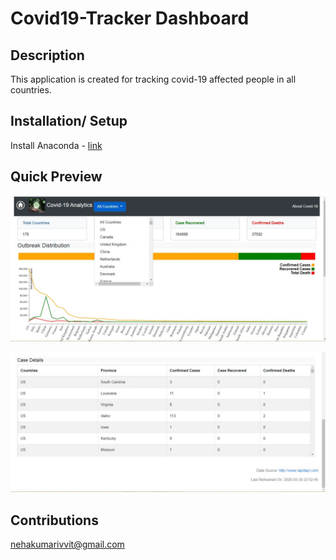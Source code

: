 # Covid19-Tracker Dashboard

## Description
This application is created for tracking covid-19 affected people in all countries.
 
## Installation/ Setup
Install Anaconda - [link]([https://docs.anaconda.com/anaconda/install/](https://docs.anaconda.com/anaconda/install/))

## Quick Preview

![](https://github.com/nehak0601/Covid-19/blob/master/screenshots/covid19%20dashboard.JPG?raw=true)

![](https://github.com/nehak0601/Covid-19/blob/master/screenshots/covid_table.JPG?raw=true)


## Contributions
nehakumarivvit@gmail.com
